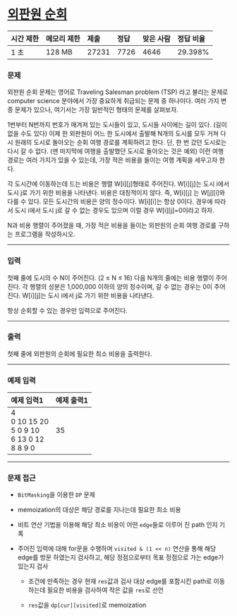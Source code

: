 # [외판원 순회](https://www.acmicpc.net/problem/2098)

<div align = center>

| 시간 제한 | 메모리 제한 | 제출  | 정답 | 맞은 사람 | 정답 비율 |
| :-------- | :---------- | :---- | :--- | :-------- | :-------- |
| 1 초      | 128 MB      | 27231 | 7726 | 4646      | 29.398%   |

</div>

### 문제

외판원 순회 문제는 영어로 Traveling Salesman problem (TSP) 라고 불리는 문제로 computer science 분야에서 가장 중요하게 취급되는 문제 중 하나이다. 여러 가지 변종 문제가 있으나, 여기서는 가장 일반적인 형태의 문제를 살펴보자.

1번부터 N번까지 번호가 매겨져 있는 도시들이 있고, 도시들 사이에는 길이 있다. (길이 없을 수도 있다) 이제 한 외판원이 어느 한 도시에서 출발해 N개의 도시를 모두 거쳐 다시 원래의 도시로 돌아오는 순회 여행 경로를 계획하려고 한다. 단, 한 번 갔던 도시로는 다시 갈 수 없다. (맨 마지막에 여행을 출발했던 도시로 돌아오는 것은 예외) 이런 여행 경로는 여러 가지가 있을 수 있는데, 가장 적은 비용을 들이는 여행 계획을 세우고자 한다.

각 도시간에 이동하는데 드는 비용은 행렬 W[i][j]형태로 주어진다. W[i][j]는 도시 i에서 도시 j로 가기 위한 비용을 나타낸다. 비용은 대칭적이지 않다. 즉, W[i][j] 는 W[j][i]와 다를 수 있다. 모든 도시간의 비용은 양의 정수이다. W[i][i]는 항상 0이다. 경우에 따라서 도시 i에서 도시 j로 갈 수 없는 경우도 있으며 이럴 경우 W[i][j]=0이라고 하자.

N과 비용 행렬이 주어졌을 때, 가장 적은 비용을 들이는 외판원의 순회 여행 경로를 구하는 프로그램을 작성하시오.

---

### 입력

첫째 줄에 도시의 수 N이 주어진다. (2 ≤ N ≤ 16) 다음 N개의 줄에는 비용 행렬이 주어진다. 각 행렬의 성분은 1,000,000 이하의 양의 정수이며, 갈 수 없는 경우는 0이 주어진다. W[i][j]는 도시 i에서 j로 가기 위한 비용을 나타낸다.

항상 순회할 수 있는 경우만 입력으로 주어진다.

---

### 출력

첫째 줄에 외판원의 순회에 필요한 최소 비용을 출력한다.

---

### 예제 입력

| 예제 입력1                                              | 예제 출력1 |
| :------------------------------------------------------ | :--------- |
| 4<br/>0 10 15 20<br/>5 0 9 10<br/>6 13 0 12<br/>8 8 9 0 | 35         |

---

### 문제 접근

  - `BitMasking`을 이용한 `DP` 문제

  - memoization의 대상은 해당 경로를 지나는데 필요한 최소 비용

  - 비트 연산 기법을 이용해 해당 최소 비용이 어떤 `edge`들로 이루어 진 path 인지 기록

  - 주어진 입력에 대해 for문을 수행하며 `visited & (1 << n)` 연산을 통해 해당 edge를 방문 하였는지 검사하고, 해당 정점으로부터 목표 정점으로 가는 edge가 있는지 검사

    - 조건에 만족하는 경우 현재 `res`값과 검사 대상 edge를 포함시킨 path로 이동하는데 필요한 비용을 검사하여 작은 값을 `res`로 선언

    - `res`값을 `dp[cur][visited]`로 memoization